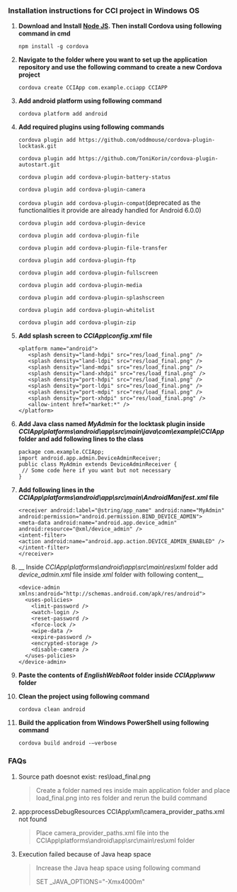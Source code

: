 ### __Installation instructions for CCI project in Windows OS__
  1. __Download and Install [Node JS](https://nodejs.org/en/). Then install Cordova using following command in cmd__
   
        `npm install -g cordova`
  2. __Navigate to the folder where you want to set up the application repository and use the following command to create a new Cordova project__
         
        `cordova create CCIApp com.example.cciapp CCIAPP`
  3. __Add android platform using following command__
         
        `cordova platform add android`
  4. __Add required plugins using following commands__
   
        `cordova plugin add https://github.com/oddmouse/cordova-plugin-locktask.git`
         
        `cordova plugin add https://github.com/ToniKorin/cordova-plugin-autostart.git`
         
        `cordova plugin add cordova-plugin-battery-status`
         
        `cordova plugin add cordova-plugin-camera`
         
        `cordova plugin add cordova-plugin-compat`(deprecated as the functionalities it provide are already handled for Android 6.0.0)
         
        `cordova plugin add cordova-plugin-device`
         
        `cordova plugin add cordova-plugin-file`
         
        `cordova plugin add cordova-plugin-file-transfer`
         
        `cordova plugin add cordova-plugin-ftp`
         
        `cordova plugin add cordova-plugin-fullscreen`
         
        `cordova plugin add cordova-plugin-media`
         
        `cordova plugin add cordova-plugin-splashscreen`
         
        `cordova plugin add cordova-plugin-whitelist`
         
        `cordova plugin add cordova-plugin-zip`
         
  5. __Add splash screen to *CCIApp\config.xml* file__
  
         <platform name="android">
            <splash density="land-hdpi" src="res/load_final.png" />
            <splash density="land-ldpi" src="res/load_final.png" />
            <splash density="land-mdpi" src="res/load_final.png" />
            <splash density="land-xhdpi" src="res/load_final.png" />
        	<splash density="port-hdpi" src="res/load_final.png" />
        	<splash density="port-ldpi" src="res/load_final.png" />
        	<splash density="port-mdpi" src="res/load_final.png" />
        	<splash density="port-xhdpi" src="res/load_final.png" />
			<allow-intent href="market:*" />
         </platform>
  
  6. __Add Java class named *MyAdmin* for the locktask plugin inside *CCIApp\platforms\android\app\src\main\java\com\example\CCIApp* folder and add following lines to the class__
  
         package com.example.CCIApp;
         import android.app.admin.DeviceAdminReceiver; 
         public class MyAdmin extends DeviceAdminReceiver {
          // Some code here if you want but not necessary
         }
  7. __Add following lines in the *CCIApp\platforms\android\app\src\main\AndroidManifest.xml* file__
       
         <receiver android:label="@string/app_name" android:name="MyAdmin" android:permission="android.permission.BIND_DEVICE_ADMIN">
         <meta-data android:name="android.app.device_admin" android:resource="@xml/device_admin" />
         <intent-filter>
         <action android:name="android.app.action.DEVICE_ADMIN_ENABLED" />
         </intent-filter>
         </receiver>
        
  8. __ Inside *CCIApp\platforms\android\app\src\main\res\xml* folder add *device_admin.xml* file inside *xml* folder with following content__
           
         <device-admin xmlns:android="http://schemas.android.com/apk/res/android">
           <uses-policies>
             <limit-password />
             <watch-login />
             <reset-password />
             <force-lock />
             <wipe-data />
             <expire-password />
             <encrypted-storage />
             <disable-camera />
           </uses-policies>
         </device-admin>
 9. __Paste the contents of *EnglishWebRoot* folder inside *CCIApp\www* folder__
 10. __Clean the project using following command__
         
        `cordova clean android`
 11. __Build the application from Windows PowerShell using following command__ 
         
        `cordova build android -–verbose`

### __FAQs__
1. Source path doesnot exist: res\load_final.png
    > Create a folder named res inside main application folder and place load_final.png into res folder and rerun the build command
2. app:processDebugResources CCIApp\xml\camera_provider_paths.xml not found
    > Place camera_provider_paths.xml file into the CCIApp\platforms\android\app\src\main\res\xml folder
3. Execution failed because of Java heap space 
    > Increase the Java heap space using following command
    >
    > SET _JAVA_OPTIONS="-Xmx4000m"
